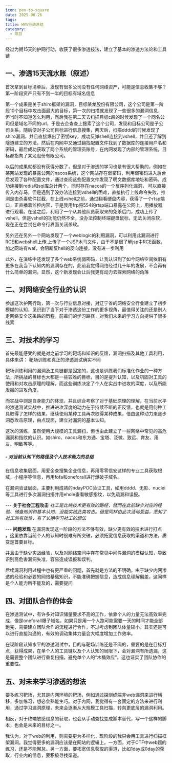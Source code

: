 ```yaml
---
icon: pen-to-square
date: 2025-06-26
tags: 
title: HVV行动总结
category:
  - 项目
---
```

经过为期15天的护网行动，收获了很多渗透技法，建立了基本的渗透方法论和工具链
## 一、渗透15天流水账（叙述）
首次拿到目标清单后，发现有很多公司没有任何网络资产，可能是信息收集不够？第一阶段资产只有不到一半的目标有域名信息

第一个成果是关于shiro框架的漏洞，目标某龙股份有限公司，这个公司是第一阶段10个目标中攻击面最大的目标，第一次的扫描就发现了一些很多的漏洞信息，但当时不知道怎么利用，然后我在第二天去扫描目标c段的时候发现了一个同名公司但是域名不同的url，于是去企查查上搜索了这个公司，发现和目标公司是子公司关系，随后便对子公司目标进行信息搜集，两天后，扫描dddd的时候发现了shiro漏洞，并且直接爆出了密钥key，成功反弹shell连接到vshell，并且还了解到隧道建立的方法，然后在内网中又通过翻找配置文件找到了数据库的连接用户名和密码，最后成功获取了两个系统的管理员账号，在内网发现了内部的管理系统，目标都指向了某龙股份有限公司。

以后的成果就都没有获得分数了，但是对于渗透的学习也是有很大帮助的，例如在某网站发现的暴露公网的nacos系统，这个网站存在弱密码，利用弱密码进入后台后发现了各种配置文件，通过查阅这些配置文件发现了明文数据库地址和密码，成功连接到redis和sql库总计两个，同时存在nacos的一个反序列化漏洞， 可以直接传入内存马，但是遇到了没办法连接到vshell的困难，直接执行上线命令失败，推测是由杀毒软件拦截，在上线vshell之前，通过翻看硬盘内容，获得了一个rtsp端口，正直播着监控内容，于是我用frp将554的rtsp端口暴露在公网上，用播放器进行观看。在这之后，利用了一个从其他队员获取来的免杀后门，成功上传了vshell，但是vshell的功能仍然不全，没办法控制终端键盘鼠标，无法关闭杀软，现在正在尝试在命令行界面关闭杀软。

另外还在另外一个网站发现了一个weblogic的利用漏洞，可以利用此漏洞进行RCE和webshell上传,上传了一个JSP木马文件，由于不是很了解jsp中RCE函数，加之网站有waf，会阻断反hell的反向连接，没有进一步利用

此外，在演练中还发现了多个web系统弱密码，让我认识到了如今网络空间依旧有更多在我当下认知内的漏洞存在的，此前我觉得网络经过几十年的发展，不会再有什么简单的漏洞。显然，这个新发现会让后我更有动力去探索网络的角落
## 二、对网络安全行业的认识
参加这次护网行动，第一次与行业信息对接，对辽宁省的网络安全行业建立了初步模糊的认知，见识到了当下对于渗透这份工作的更多视角，最值得关注的还是别人走网络安全这条路的历程。前辈们的学习路径，对我们未来的学习方向提供了很多线索

## 三、对技术的学习
首先最能感受的就是对之前学习的靶场和知识的反馈，漏洞扫描及其他工具利用，具体来讲：
靶场训练和真正的渗透测试确实不同

靶场训练利用的漏洞及工具链都是固定的，这也是训练我们标准化作业的一种方法，所挑战的目标也大都是一些较难的目标，目的是提升认知，以及巩固对工具的使用和对攻击原理的理解，而这些训练决定了个人在实战中进攻的深度，以及所能发掘的进攻角度。

而实战中则是自身能力的体现，并且综合考察了对于基础原理的理解，在当前水平的渗透测试实战中，推进进攻深度的动力在于持续不断的正反馈，也就是用何种工具取得了怎样的结果，继续使用某种工具再次取得某种成果，借由这种动力来逐步洞悉攻击原理，由点现面，建立对漏洞的基本认知。

这次的演练，虽然使用大规模的工具漏扫，但也由此建立了一些网络中常见的高危漏洞和指纹的认识。如shiro、nacos和东方通、宝塔、泛微、致远、育友、用友、明致等等。
##### - 对当前认知下的路径及个人技术能力的总结
在信息收集层面，用爱企查搜集企业信息，再用零零信安这样的专业工具获取根域，小程序等信息，再用fofa和oneforall进行爆破子域名。

在漏洞验证层面，主要利用成熟的ndayPOC验证工具，如用dddd、无影、nuclei等工具进行多次漏洞扫描并用ehole查看敏感指纹，以免疏漏和误报。

--- **关于社会工程攻击**
*社工是比纯技术更有效的路经，然而在此前缺少对应的经验、储备知识和基本认知，没能实践此类攻击。但是同样由此次活动受益，悉知了社工的有效性，有了长期学习社工的想法*

--- **问题发现**
在漏洞发现这一阶段的方法不够有效，缺少更有效的技术进行打点 ，这里依靠当前个人的认知时很难有所突破，必须拓宽信息获取的渠道和方法，质变是首要目标。

并且由于缺少实战经验，以及对网络空间中存在常见中间件漏洞的模糊认知，导致识别高危害漏洞失准，容易造成误报和误判。

后续漏洞利用过程中也有更严重的问题，首先就是方法的不明确，由于缺少内网渗透的经验和必要的网络基础知识，不能准确把握信息，造成信息理解偏差，这同样是个人能力所不能及的，需要提问



## 四、对团队合作的体会
在渗透测试中，有许多对知识储量要求不高的工作，依靠个人的力量无法高效率完成，像是oneforall爆子域名，如果只是用一个人跑可能需要一天的时间才能全部跑完，需要建立团队合作的流程进行合作，不过考虑到团队体量较小，其实还是可以进行直接沟通的，有效的调动集体力量会大幅度增加工作效率。

在现阶段认知水平的渗透测试中，目的与靶场训练还是不同的，重要的是在目标打点，获得成果，在单个人的工具链以及个人认知的局限下，会对漏洞有所遗漏，这是需要整个团队进行重复扫描，避免单个人的“木桶效应”。这也证实了团队协作的重要性。

## 五、对未来学习渗透的想法
要多练习靶场，尤其是内网环境的靶场，例如通过探测终端非web漏洞来进行横移，多加练习，想必会熟能生巧。对于内网，我觉得有一套固定的方法来进行利用，通过学习漏洞原理，未来会逐渐从大规模工具扫描，转向更底层的漏洞利用。

相反，对于终端敏感信息的获取，也会从手动查找变成脚本替代，写一个这样的脚本，也会是未来的目标之一。

我认为，对于web的利用，则需要更为多样化，现阶段的我只会用工具进行扫描框架漏洞。我觉得更多的漏洞应该是在网站的逻辑上。一方面，对于CTF中web题的练习，还是不能懈怠。另一方面，要拓宽信息获取的渠道，比如1day或0day的获取，行业内的信息，要积极寻找渠道。